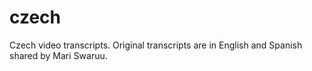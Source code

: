 # czech
Czech video transcripts. Original transcripts are in English and Spanish shared by Mari Swaruu.
